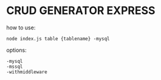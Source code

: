 # CRUD GENERATOR EXPRESS

how to use:

    node index.js table {tablename} -mysql

options:

    -mysql
    -mssql
    -withmiddleware
